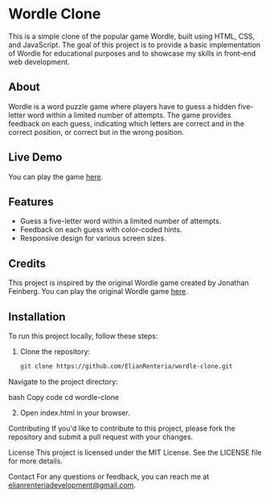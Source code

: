 
# Wordle Clone

This is a simple clone of the popular game Wordle, built using HTML, CSS, and JavaScript. The goal of this project is to provide a basic implementation of Wordle for educational purposes and to showcase my skills in front-end web development.

## About

Wordle is a word puzzle game where players have to guess a hidden five-letter word within a limited number of attempts. The game provides feedback on each guess, indicating which letters are correct and in the correct position, or correct but in the wrong position.

## Live Demo

You can play the game [here](https://coderlab.work/wordle).

## Features

- Guess a five-letter word within a limited number of attempts.
- Feedback on each guess with color-coded hints.
- Responsive design for various screen sizes.

## Credits

This project is inspired by the original Wordle game created by Jonathan Feinberg. You can play the original Wordle game [here](https://www.powerlanguage.co.uk/wordle/).

## Installation

To run this project locally, follow these steps:

1. Clone the repository:

   ```bash
   git clone https://github.com/ElianRenteria/wordle-clone.git
Navigate to the project directory:

bash
Copy code
cd wordle-clone

2. Open index.html in your browser.

Contributing
If you'd like to contribute to this project, please fork the repository and submit a pull request with your changes.

License
This project is licensed under the MIT License. See the LICENSE file for more details.

Contact
For any questions or feedback, you can reach me at elianrenteriadevelopment@gmail.com.
